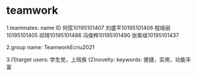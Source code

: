 # teamwork

1.teammates:
  name      ID
  何弦10195101407
  刘盛平10195101406
  程瑶丽10195101405
  祁琦10195101486
  冯俊桦10195101490
  张紫瑶10195101437

2.group name: TeamworkEcnu2021

3.(1)target users: 学生党，上班族
  (2)novelty:
    keywords: 便捷，实用，功能丰富
    
